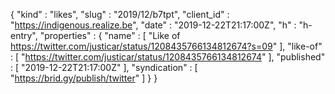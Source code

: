{
  "kind" : "likes",
  "slug" : "2019/12/b7tpt",
  "client_id" : "https://indigenous.realize.be",
  "date" : "2019-12-22T21:17:00Z",
  "h" : "h-entry",
  "properties" : {
    "name" : [ "Like of https://twitter.com/justicar/status/1208435766134812674?s=09" ],
    "like-of" : [ "https://twitter.com/justicar/status/1208435766134812674" ],
    "published" : [ "2019-12-22T21:17:00Z" ],
    "syndication" : [ "https://brid.gy/publish/twitter" ]
  }
}
